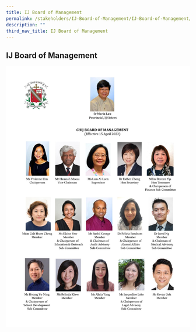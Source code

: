 ```yaml
---
title: IJ Board of Management
permalink: /stakeholders/IJ-Board-of-Management/IJ-Board-of-Management/
description: ""
third_nav_title: IJ Board of Management
---
```

## IJ Board of Management 

![](/images/IJ%20BOM%20Members_2022v2.jpeg)